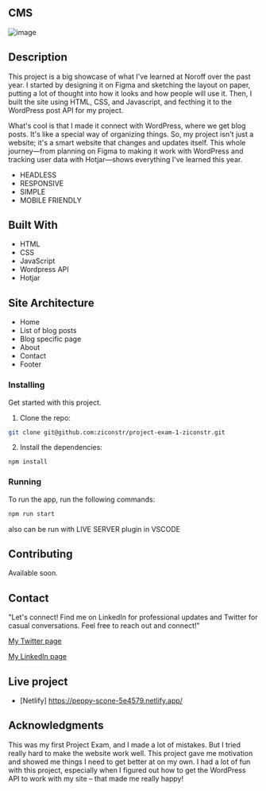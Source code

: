 ## CMS

![image](/images/squareeyes.png)

## Description

This project is a big showcase of what I've learned at Noroff over the past year. I started by designing it on Figma and sketching the layout on paper, putting a lot of thought into how it looks and how people will use it. Then, I built the site using HTML, CSS, and Javascript, and fecthing it to the WordPress post API for my project.

What's cool is that I made it connect with WordPress, where we get blog posts. It's like a special way of organizing things. So, my project isn't just a website; it's a smart website that changes and updates itself. This whole journey—from planning on Figma to making it work with WordPress and tracking user data with Hotjar—shows everything I've learned this year.

- HEADLESS
- RESPONSIVE
- SIMPLE
- MOBILE FRIENDLY

## Built With

- HTML
- CSS
- JavaScript
- Wordpress API
- Hotjar

## Site Architecture

- Home
- List of blog posts
- Blog specific page
- About
- Contact
- Footer

### Installing

Get started with this project.

1. Clone the repo:

```bash
git clone git@github.com:ziconstr/project-exam-1-ziconstr.git
```

2. Install the dependencies:

```
npm install
```

### Running

To run the app, run the following commands:

```bash
npm run start
```

also can be run with LIVE SERVER plugin in VSCODE

## Contributing

Available soon.

## Contact

"Let's connect! Find me on LinkedIn for professional updates and Twitter for casual conversations. Feel free to reach out and connect!"

[My Twitter page](www.twitter.com/ziconstr)

[My LinkedIn page](https://www.linkedin.com/in/zico-sebastian-825017135/)

## Live project

- [Netlify] https://peppy-scone-5e4579.netlify.app/

## Acknowledgments

This was my first Project Exam, and I made a lot of mistakes. But I tried really hard to make the website work well. This project gave me motivation and showed me things I need to get better at on my own. I had a lot of fun with this project, especially when I figured out how to get the WordPress API to work with my site – that made me really happy!
